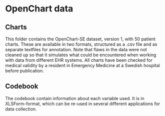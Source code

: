 # OpenChart data

## Charts
This folder contains the OpenChart-SE dataset, version 1, with 50 patient charts. These are available in two formats, structured as a .csv file and as separate textfiles for annotation. Note that flaws in the data were not cleaned up so that it simulates what could be encountered when working with data from different EHR systems. All charts have been checked for medical validity by a resident in Emergency Medicine at a Swedish hospital before publication.

## Codebook
The codebook contain information about each variable used. It is in XLSForm-format, which can be re-used in several different applications for data collection.
